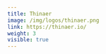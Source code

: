 ```yaml
---
title: Thinaer
image: /img/logos/thinaer.png
link: https://thinaer.io/
weight: 3
visible: true
---
```

